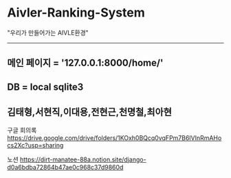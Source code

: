 # Aivler-Ranking-System
"우리가 만들어가는 AIVLE환경"

------------------------------
## 메인 페이지 = '127.0.0.1:8000/home/'
## DB = local sqlite3
## 김태형,서현직,이대용,전현근,천명철,최아현



구글 회의록
https://drive.google.com/drive/folders/1KOxh0BQcq0vqFPm7B6lVInRmAHocs2Xc?usp=sharing

노션
https://dirt-manatee-88a.notion.site/django-d0a6bdba72864b47ae0c968c37d9860d
